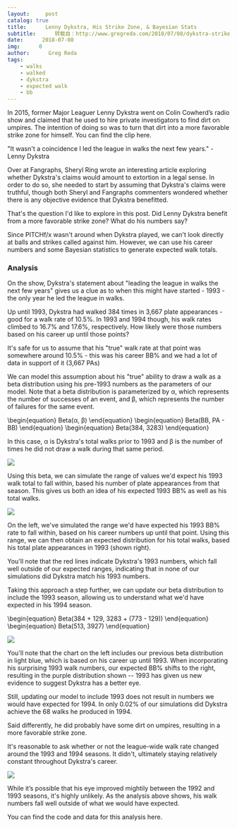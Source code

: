 ```yaml
---
layout:     post
catalog: true
title:      Lenny Dykstra, His Strike Zone, & Bayesian Stats
subtitle:      转载自：http://www.gregreda.com/2018/07/08/dykstra-strike-zone-bayesian-stats/
date:      2018-07-08
img:      0
author:      Greg Reda
tags:
    - walks
    - walked
    - dykstra
    - expected walk
    - bb
---
```


In 2015, former Major Leaguer Lenny Dykstra went on Colin Cowherd’s radio show and claimed that he used to hire private investigators to find dirt on umpires. The intention of doing so was to turn that dirt into a more favorable strike zone for himself. You can find the clip here.

> 
"It wasn't a coincidence I led the league in walks the next few years." - Lenny Dykstra


Over at Fangraphs, Sheryl Ring wrote an interesting article exploring whether Dykstra's claims would amount to extortion in a legal sense. In order to do so, she needed to start by assuming that Dykstra's claims were truthful, though both Sheryl and Fangraphs commenters wondered whether there is any objective evidence that Dykstra benefitted.

That's the question I'd like to explore in this post. Did Lenny Dykstra benefit from a more favorable strike zone? What do his numbers say?

Since PITCHf/x wasn't around when Dykstra played, we can't look directly at balls and strikes called against him. However, we can use his career numbers and some Bayesian statistics to generate expected walk totals.

### Analysis

On the show, Dykstra's statement about "leading the league in walks the next few years" gives us a clue as to when this might have started - 1993 - the only year he led the league in walks.

Up until 1993, Dykstra had walked 384 times in 3,667 plate appearances - good for a walk rate of 10.5%. In 1993 and 1994 though, his walk rates climbed to 16.7% and 17.6%, respectively. How likely were those numbers based on his career up until those points?

It's safe for us to assume that his "true" walk rate at that point was somewhere around 10.5% - this was his career BB% and we had a lot of data in support of it (3,667 PAs)

We can model this assumption about his "true" ability to draw a walk as a beta distribution using his pre-1993 numbers as the parameters of our model. Note that a beta distribution is parameterized by α, which represents the number of successes of an event, and β, which represents the number of failures for the same event. 

\begin{equation}
 Beta(α, β)
\end{equation}
\begin{equation}
 Beta(BB, PA - BB)
\end{equation}
\begin{equation}
 Beta(384, 3283)
\end{equation}

In this case, α is Dykstra's total walks prior to 1993 and β is the number of times he did not draw a walk during that same period.

![](http://www.gregreda.com/images/dykstra-beta-prior.png)


Using this beta, we can simulate the range of values we'd expect his 1993 walk total to fall within, based his number of plate appearances from that season. This gives us both an idea of his expected 1993 BB% as well as his total walks.

![](http://www.gregreda.com/images/dykstra-walk-sims-93.png)


On the left, we've simulated the range we'd have expected his 1993 BB% rate to fall within, based on his career numbers up until that point. Using this range, we can then obtain an expected distribution for his total walks, based his total plate appearances in 1993 (shown right).

You'll note that the red lines indicate Dykstra's 1993 numbers, which fall well outside of our expected ranges, indicating that in none of our simulations did Dykstra match his 1993 numbers.

Taking this approach a step further, we can update our beta distribution to include the 1993 season, allowing us to understand what we'd have expected in his 1994 season.

\begin{equation}
 Beta(384 + 129, 3283 + (773 - 129))
\end{equation}
\begin{equation}
 Beta(513, 3927)
\end{equation}

![](http://www.gregreda.com/images/dykstra-walk-sims-94.png)


You'll note that the chart on the left includes our previous beta distribution in light blue, which is based on his career up until 1993. When incorporating his surprising 1993 walk numbers, our expected BB% shifts to the right, resulting in the purple distribution shown -- 1993 has given us new evidence to suggest Dykstra has a better eye.

Still, updating our model to include 1993 does not result in numbers we would have expected for 1994. In only 0.02% of our simulations did Dykstra achieve the 68 walks he produced in 1994.

Said differently, he did probably have some dirt on umpires, resulting in a more favorable strike zone.

It's reasonable to ask whether or not the league-wide walk rate changed around the 1993 and 1994 seasons. It didn't, ultimately staying relatively constant throughout Dykstra's career.

![](http://www.gregreda.com/images/mlb-bb-rate.png)


While it’s possible that his eye improved mightily between the 1992 and 1993 seasons, it's highly unlikely. As the analysis above shows, his walk numbers fall well outside of what we would have expected.

You can find the code and data for this analysis here.
